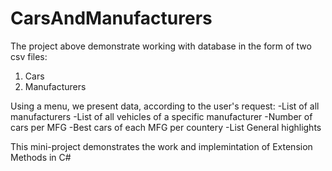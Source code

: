 # CarsAndManufacturers

The project above demonstrate working with database in the form of two csv files:
1. Cars
2. Manufacturers

Using a menu, we present data, according to the user's request:
	-List of all manufacturers
	-List of all vehicles of a specific manufacturer
	-Number of cars per MFG
	-Best cars of each MFG per countery
	-List General highlights

This mini-project demonstrates the work and implemintation of Extension Methods in C#

